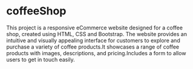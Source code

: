 # coffeeShop
This project is a responsive eCommerce website designed for a coffee shop, created using HTML, CSS and Bootstrap. The website provides an intuitive and visually appealing interface for customers to explore and purchase a variety of coffee products.It showcases a range of coffee products with images, descriptions, and pricing.Includes a form to allow users to get in touch easily.
